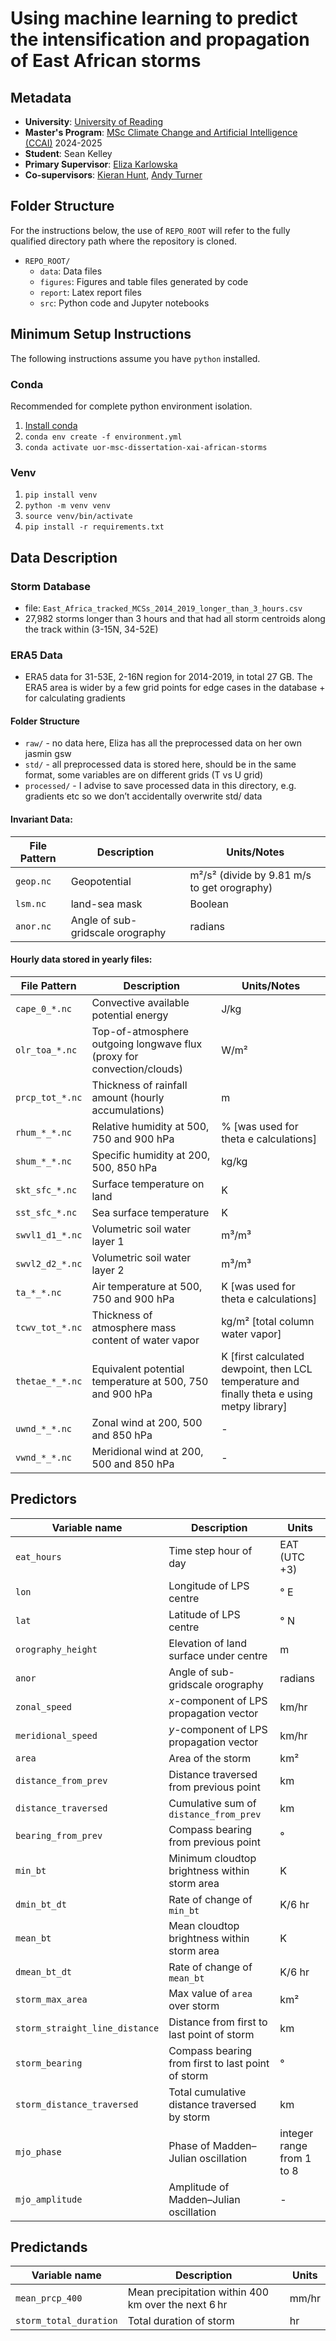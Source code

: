 # Using machine learning to predict the intensification and propagation of East African storms

## Metadata
- **University**: [University of Reading](https://www.reading.ac.uk/)
- **Master's Program**: [MSc Climate Change and Artificial Intelligence (CCAI)](https://www.reading.ac.uk/ready-to-study/study/2025/meteorology-and-climate-pg/msc-climate-change-and-artificial-intelligence) 2024-2025 
- **Student**: Sean Kelley
- **Primary Supervisor**: [Eliza Karlowska](https://research.reading.ac.uk/meteorology/people/eliza-karlowska/)
- **Co-supervisors**: [Kieran Hunt](https://research.reading.ac.uk/meteorology/people/kieran-hunt/), [Andy Turner](https://research.reading.ac.uk/meteorology/people/andrew-turner/)

## Folder Structure

For the instructions below, the use of `REPO_ROOT` will refer to the fully qualified directory path where the repository is cloned.

- `REPO_ROOT/`
  - `data`: Data files
  - `figures`: Figures and table files generated by code
  - `report`: Latex report files
  - `src`: Python code and Jupyter notebooks

## Minimum Setup Instructions

The following instructions assume you have `python` installed.

### Conda

Recommended for complete python environment isolation.

1. [Install conda](https://docs.conda.io/projects/conda/en/latest/user-guide/install/index.html)
2. `conda env create -f environment.yml`
3. `conda activate uor-msc-dissertation-xai-african-storms`

### Venv

1. `pip install venv`
2. `python -m venv venv`
3. `source venv/bin/activate`
4. `pip install -r requirements.txt`

## Data Description

### Storm Database
- file: `East_Africa_tracked_MCSs_2014_2019_longer_than_3_hours.csv`
- 27,982 storms longer than 3 hours and that had all storm centroids along the track within (3-15N, 34-52E)

### ERA5 Data
- ERA5 data for 31-53E, 2-16N region for 2014-2019, in total 27 GB. The ERA5 area is wider by a few grid points for edge cases in the database + for calculating gradients

#### Folder Structure
- `raw/` - no data here, Eliza has all the preprocessed data on her own jasmin gsw
- `std/` - all preprocessed data is stored here, should be in the same format, some variables are on different grids (T vs U grid)
- `processed/` - I advise to save processed data in this directory, e.g. gradients etc so we don’t accidentally overwrite std/ data

#### Invariant Data:

| File Pattern | Description | Units/Notes |
|--------------|-------------|-------------|
| `geop.nc` | Geopotential | m²/s² (divide by 9.81 m/s to get orography) |
| `lsm.nc`  |  land-sea mask | Boolean |
| `anor.nc` | Angle of sub-gridscale orography | radians | 

#### Hourly data stored in yearly files:

| File Pattern | Description | Units/Notes |
|--------------|-------------|-------------|
| `cape_0_*.nc` | Convective available potential energy | J/kg |
| `olr_toa_*.nc` | Top-of-atmosphere outgoing longwave flux (proxy for convection/clouds) | W/m² |
| `prcp_tot_*.nc` | Thickness of rainfall amount (hourly accumulations) | m |
| `rhum_*_*.nc` | Relative humidity at 500, 750 and 900 hPa | % [was used for theta e calculations] |
| `shum_*_*.nc` | Specific humidity at 200, 500, 850 hPa | kg/kg |
| `skt_sfc_*.nc` | Surface temperature on land | K |
| `sst_sfc_*.nc` | Sea surface temperature | K |
| `swvl1_d1_*.nc` | Volumetric soil water layer 1 | m³/m³ |
| `swvl2_d2_*.nc` | Volumetric soil water layer 2 | m³/m³ |
| `ta_*_*.nc` | Air temperature at 500, 750 and 900 hPa | K [was used for theta e calculations] |
| `tcwv_tot_*.nc` | Thickness of atmosphere mass content of water vapor | kg/m² [total column water vapor] |
| `thetae_*_*.nc` | Equivalent potential temperature at 500, 750 and 900 hPa | K [first calculated dewpoint, then LCL temperature and finally theta e using metpy library] |
| `uwnd_*_*.nc` | Zonal wind at 200, 500 and 850 hPa | - |
| `vwnd_*_*.nc` | Meridional wind at 200, 500 and 850 hPa | - |

## Predictors

| Variable name | Description | Units |
|--------------|-------------|-------------|
| `eat_hours` | Time step hour of day | EAT (UTC +3) |
| `lon` | Longitude of LPS centre | ° E |
| `lat` | Latitude of LPS centre | ° N |
| `orography_height` | Elevation of land surface under centre | m |
| `anor` | Angle of sub-gridscale orography | radians |
| `zonal_speed` | $x$-component of LPS propagation vector | km/hr |
| `meridional_speed` | $y$-component of LPS propagation vector | km/hr |
| `area` | Area of the storm | km² |
| `distance_from_prev` | Distance traversed from previous point | km |
| `distance_traversed` | Cumulative sum of `distance_from_prev` | km |
| `bearing_from_prev` | Compass bearing from previous point | ° |
| `min_bt` | Minimum cloudtop brightness within storm area | K |
| `dmin_bt_dt` | Rate of change of `min_bt` | K/6 hr |
| `mean_bt` | Mean cloudtop brightness within storm area | K |
| `dmean_bt_dt` | Rate of change of `mean_bt` | K/6 hr |
| `storm_max_area` | Max value of `area` over storm | km² |
| `storm_straight_line_distance` | Distance from first to last point of storm | km |
| `storm_bearing` | Compass bearing from first to last point of storm | ° |
| `storm_distance_traversed` | Total cumulative distance traversed by storm | km |
| `mjo_phase` | Phase of Madden–Julian oscillation | integer range from 1 to 8 |
| `mjo_amplitude` | Amplitude of Madden–Julian oscillation | - |
<!--
| mean_land_skt | Land surface temperature (NaN over ocean) | K |
| mean_dthetae_dp_900_750 | $ d\left(\mathsf{theta}\_\mathsf{e}\right)/ dp $ between 900 and 750 hPa | K/hPa |
| mean_dthetae_dp_750_500 | $ d\left(\mathsf{theta}\_\mathsf{e}\right)/ dp $ between 750 and 500 hPa | K/hPa |
| ushear_850 | Meridional shear of 850 hPa zonal wind over India | m/s deg |
-->

## Predictands

| Variable name | Description | Units |
|--------------|-------------|-------------|
| `mean_prcp_400` | Mean precipitation within 400 km over the next 6 hr | mm/hr |
| `storm_total_duration` | Total duration of storm | hr |